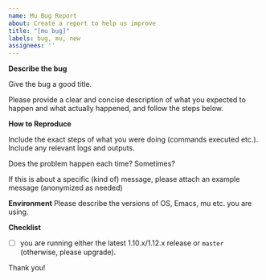 ```yaml
---
name: Mu Bug Report
about: Create a report to help us improve
title: "[mu bug]"
labels: bug, mu, new
assignees: ''
---
```


**Describe the bug**

Give the bug a good title.

Please provide a clear and concise description of what you expected to happen
and what actually happened, and follow the steps below.

**How to Reproduce**

Include the exact steps of what you were doing (commands executed etc.). Include
any relevant logs and outputs.

Does the problem happen each time? Sometimes?

If this is about a specific (kind of) message, please attach an example message
(anonymized as needed)

**Environment**
Please describe the versions of OS, Emacs, mu etc. you are using.

**Checklist**
- [ ] you are running either the latest 1.10.x/1.12.x release or `master` (otherwise, please upgrade).

Thank you!
